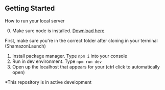 ## Getting Started

How to run your local server

0. Make sure node is installed. [Download here](https://nodejs.org/en/)

First, make sure you're in the correct folder after cloning in your terminal (ShamazonLaunch)

1. Install package manager. Type `npm i` into your console
2. Run in dev environment. Type `npm run dev`
3. Open up the localhost that appears for your (ctrl click to automatically open)

\*This repository is in active development
